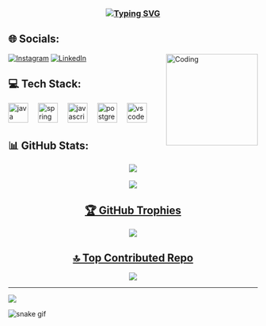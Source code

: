
<h3 align="center"> <a href="https://git.io/typing-svg"><img src="https://readme-typing-svg.demolab.com?font=Fira+Code&size=30&pause=1000&color=3B68C5&width=435&lines=Hello+I'm+Veysel+Kayhan" alt="Typing SVG" /></a>
 
  ## 🌐 Socials:
  

              
  
<img align="right" alt="Coding" width="185" src="https://media.tenor.com/4uHiI_EyE94AAAAS/dance-hacker-dance.gif">
<div align="left">
 
[![Instagram](https://img.shields.io/badge/Instagram-%23E4405F.svg?logo=Instagram&logoColor=white)](https://instagram.com/veyselkayhan)
[![LinkedIn](https://img.shields.io/badge/LinkedIn-%230077B5.svg?logo=linkedin&logoColor=white)](https://linkedin.com/in/veysel-kayhan-5417a5bb/) 
</div>

## 💻 Tech Stack:

<div align="left">
 
  <img src="https://cdn.jsdelivr.net/gh/devicons/devicon/icons/java/java-original.svg" height="40" alt="java logo"  />
  <img width="12" />
  <img src="https://cdn.jsdelivr.net/gh/devicons/devicon/icons/spring/spring-original.svg" height="40" alt="spring logo"  />
  <img width="12" />
  <img src="https://cdn.jsdelivr.net/gh/devicons/devicon/icons/javascript/javascript-original.svg" height="40" alt="javascript logo"  />
  <img width="12" />
  <img src="https://cdn.jsdelivr.net/gh/devicons/devicon/icons/postgresql/postgresql-original.svg" height="40" alt="postgresql logo"  />
  <img width="12" />
  <img src="https://cdn.jsdelivr.net/gh/devicons/devicon/icons/vscode/vscode-original.svg" height="40" alt="vscode logo"  />
</div>



## 📊 GitHub Stats:


 <a align="center" href="https://github-readme-stats.vercel.app/api?username=veyselkayhan&theme=dark&hide_border=false&include_all_commits=true&count_private=true" alt="Typing SVG" />



![](https://github-readme-streak-stats.herokuapp.com/?user=veyselkayhan&theme=dark&hide_border=false)<br/> <br/>
![](https://github-readme-stats.vercel.app/api/top-langs/?username=veyselkayhan&theme=dark&hide_border=false&include_all_commits=true&count_private=true&layout=compact)


## 🏆 GitHub Trophies
![](https://github-profile-trophy.vercel.app/?username=veyselkayhan&theme=dracula&no-frame=false&no-bg=true&margin-w=4)

## 🔝 Top Contributed Repo
![](https://github-contributor-stats.vercel.app/api?username=veyselkayhan&limit=5&theme=dracula&combine_all_yearly_contributions=true)

---
[![](https://visitcount.itsvg.in/api?id=veyselkayhan&icon=0&color=4)](https://visitcount.itsvg.in)

![snake gif](https://github.com/veyselkayhan/veyselkayhan/blob/output/github-contribution-grid-snake.svg)

<!-- Proudly created with GPRM ( https://gprm.itsvg.in ) -->
